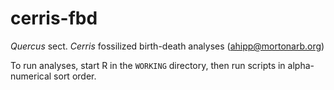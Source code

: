 # cerris-fbd
_Quercus_ sect. _Cerris_ fossilized birth-death analyses
(ahipp@mortonarb.org)

To run analyses, start R in the `WORKING` directory, then run scripts in alpha-numerical sort order.
